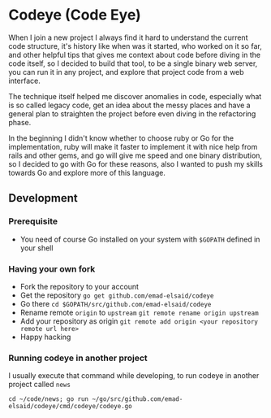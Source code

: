 # Codeye (Code Eye)

When I join a new project I always find it hard to understand the current code structure, it's history like when was it started, who worked on it so far, and other helpful tips that gives me context about code before diving in the code itself, so I decided to build that tool, to be a single binary web server, you can run it in any project, and explore that project code from a web interface.

The technique itself helped me discover anomalies in code, especially what is so called legacy code, get an idea about the messy places and have a general plan to straighten the project before even diving in the refactoring phase.

In the beginning I didn't know whether to choose ruby or Go for the implementation, ruby will make it faster to implement it with nice help from rails and other gems, and go will give me speed and one binary distribution, so I decided to go with Go for these reasons, also I wanted to push my skills towards Go and explore more of this language.

## Development

### Prerequisite

* You need of course Go installed on your system with `$GOPATH` defined in your shell

### Having your own fork

* Fork the repository to your account
* Get the repository `go get github.com/emad-elsaid/codeye`
* Go there `cd $GOPATH/src/github.com/emad-elsaid/codeye`
* Rename remote `origin` to `upstream` `git remote rename origin upstream`
* Add your repository as origin `git remote add origin <your repository remote url here>`
* Happy hacking

### Running codeye in another project

I usually execute that command while developing, to run codeye in another project called `news`

```shell
cd ~/code/news; go run ~/go/src/github.com/emad-elsaid/codeye/cmd/codeye/codeye.go
```
